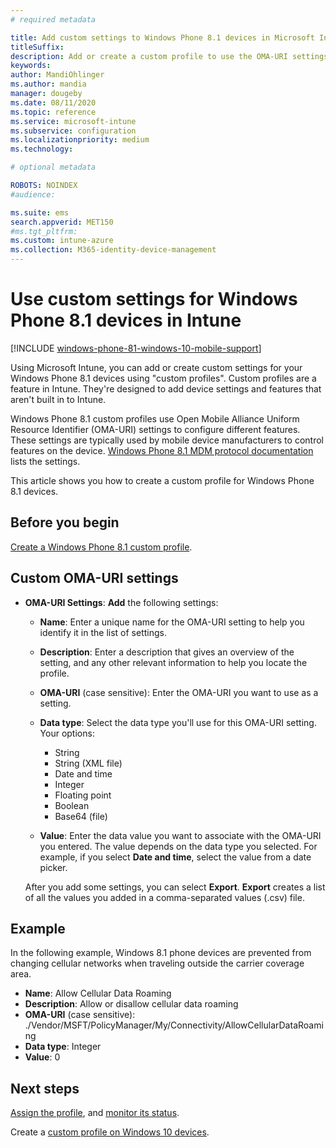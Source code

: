 ```yaml
---
# required metadata

title: Add custom settings to Windows Phone 8.1 devices in Microsoft Intune - Azure | Microsoft Docs
titleSuffix:
description: Add or create a custom profile to use the OMA-URI settings for devices running Windows Phone 8.1 in Microsoft Intune.
keywords:
author: MandiOhlinger
ms.author: mandia
manager: dougeby
ms.date: 08/11/2020
ms.topic: reference
ms.service: microsoft-intune
ms.subservice: configuration
ms.localizationpriority: medium
ms.technology:

# optional metadata

ROBOTS: NOINDEX
#audience:

ms.suite: ems
search.appverid: MET150
#ms.tgt_pltfrm:
ms.custom: intune-azure
ms.collection: M365-identity-device-management
---
```


# Use custom settings for Windows Phone 8.1 devices in Intune

[!INCLUDE [windows-phone-81-windows-10-mobile-support](../includes/windows-phone-81-windows-10-mobile-support.md)]

Using Microsoft Intune, you can add or create custom settings for your Windows Phone 8.1 devices using "custom profiles". Custom profiles are a feature in Intune. They're designed to add device settings and features that aren't built in to Intune.

Windows Phone 8.1 custom profiles use Open Mobile Alliance Uniform Resource Identifier (OMA-URI) settings to configure different features. These settings are typically used by mobile device manufacturers to control features on the device. [Windows Phone 8.1 MDM protocol documentation](https://docs.microsoft.com/previous-versions/windows/it-pro/windows-phone/dn499787(v=technet.10)) lists the settings.

This article shows you how to create a custom profile for Windows Phone 8.1 devices. 

## Before you begin

[Create a Windows Phone 8.1 custom profile](custom-settings-configure.md).

## Custom OMA-URI settings

- **OMA-URI Settings**: **Add** the following settings:

  - **Name**: Enter a unique name for the OMA-URI setting to help you identify it in the list of settings.
  - **Description**: Enter a description that gives an overview of the setting, and any other relevant information to help you locate the profile.
  - **OMA-URI** (case sensitive): Enter the OMA-URI you want to use as a setting.
  - **Data type**: Select the data type you'll use for this OMA-URI setting. Your options:

    - String
    - String (XML file)
    - Date and time
    - Integer
    - Floating point
    - Boolean
    - Base64 (file)

  - **Value**: Enter the data value you want to associate with the OMA-URI you entered. The value depends on the data type you selected. For example, if you select **Date and time**, select the value from a date picker.

  After you add some settings, you can select **Export**. **Export** creates a list of all the values you added in a comma-separated values (.csv) file.

## Example

In the following example, Windows 8.1 phone devices are prevented from changing cellular networks when traveling outside the carrier coverage area.

- **Name**: Allow Cellular Data Roaming
- **Description**: Allow or disallow cellular data roaming
- **OMA-URI** (case sensitive): ./Vendor/MSFT/PolicyManager/My/Connectivity/AllowCellularDataRoaming
- **Data type**: Integer
- **Value**: 0

## Next steps

[Assign the profile](device-profile-assign.md), and [monitor its status](device-profile-monitor.md).

Create a [custom profile on Windows 10 devices](custom-settings-windows-10.md).
